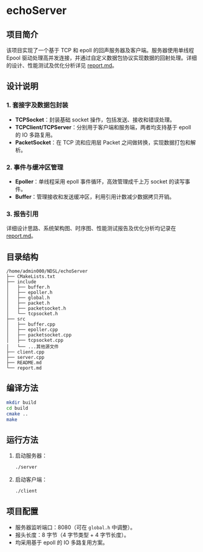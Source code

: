 # echoServer

## 项目简介
该项目实现了一个基于 TCP 和 epoll 的回声服务器及客户端。服务器使用单线程 Epool 驱动处理高并发连接，并通过自定义数据包协议实现数据的回射处理。详细的设计、性能测试及优化分析详见 [report.md](./report.md)。

## 设计说明

### 1. 套接字及数据包封装
- **TCPSocket**：封装基础 socket 操作，包括发送、接收和错误处理。  
- **TCPClient/TCPServer**：分别用于客户端和服务端，两者均支持基于 epoll 的 IO 多路复用。  
- **PacketSocket**：在 TCP 流和应用层 Packet 之间做转换，实现数据打包和解析。

### 2. 事件与缓冲区管理
- **Epoller**：单线程采用 epoll 事件循环，高效管理成千上万 socket 的读写事件。  
- **Buffer**：管理接收和发送缓冲区，利用引用计数减少数据拷贝开销。

### 3. 报告引用
详细设计思路、系统架构图、时序图、性能测试报告及优化分析均记录在 [report.md](./report.md)。

## 目录结构
```
/home/admin000/NDSL/echoServer
├── CMakeLists.txt
├── include
│   ├── buffer.h
│   ├── epoller.h
│   ├── global.h
│   ├── packet.h
│   ├── packetsocket.h
│   └── tcpsocket.h
├── src
│   ├── buffer.cpp
│   ├── epoller.cpp
│   ├── packetsocket.cpp
│   ├── tcpsocket.cpp
│   └── ...其他源文件
├── client.cpp
├── server.cpp
├── README.md
└── report.md
```

## 编译方法
```bash
mkdir build
cd build
cmake ..
make
```

## 运行方法
1. 启动服务器：
   ```bash
   ./server
   ```
2. 启动客户端：
   ```bash
   ./client
   ```

## 项目配置
- 服务器监听端口：8080（可在 `global.h` 中调整）。  
- 报头长度：8 字节（4 字节类型 + 4 字节长度）。  
- 均采用基于 epoll 的 IO 多路复用方案。
